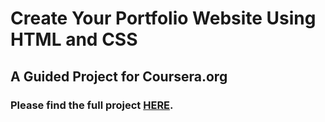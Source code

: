 # Create Your Portfolio Website Using HTML and CSS

## A Guided Project for Coursera.org

### Please find the full project [HERE](https://www.coursera.org/projects/build-your-website-html-css-arabic).
